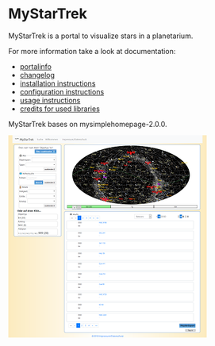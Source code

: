 # MyStarTrek

MyStarTrek is a portal to visualize stars in a planetarium.

For more information take a look at documentation:
- [portalinfo](docs/INFO.md)
- [changelog](docs/CHANGELOG.md) 
- [installation instructions](docs/INSTALL.md)
- [configuration instructions](docs/CONFIGURATION.md)
- [usage instructions](docs/DATAIMPORT.md)
- [credits for used libraries](docs/CREDITS.md)

MyStarTrek bases on mysimplehomepage-2.0.0.

![searchpage](docs/images/searchpage-x400.png)
